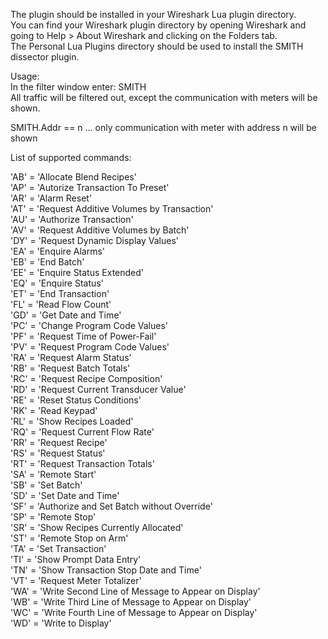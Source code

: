 The plugin should be installed in your Wireshark Lua plugin directory.  
You can find your Wireshark plugin directory by opening Wireshark and going to Help > About Wireshark and clicking on the Folders tab.  
The Personal Lua Plugins directory should be used to install the SMITH dissector plugin.

Usage:  
In the filter window enter: SMITH  
All traffic will be filtered out, except the communication with meters will be shown.  

SMITH.Addr == n  ... only communication with meter with address n will be shown  

List of supported commands:  
  
'AB' = 'Allocate Blend Recipes'  
'AP' = 'Autorize Transaction To Preset'  
'AR' = 'Alarm Reset'  
'AT' = 'Request Additive Volumes by Transaction'  
'AU' = 'Authorize Transaction'  
'AV' = 'Request Additive Volumes by Batch'  
'DY' = 'Request Dynamic Display Values'		
'EA' = 'Enquire Alarms'  
'EB' = 'End Batch'  
'EE' = 'Enquire Status Extended'  
'EQ' = 'Enquire Status'  
'ET' = 'End Transaction'  
'FL' = 'Read Flow Count'  	
'GD' = 'Get Date and Time'  
'PC' = 'Change Program Code Values'  
'PF' = 'Request Time of Power-Fail'  	
'PV' = 'Request Program Code Values'  
'RA' = 'Request Alarm Status'  
'RB' = 'Request Batch Totals'  
'RC' = 'Request Recipe Composition'  
'RD' = 'Request Current Transducer Value'  		
'RE' = 'Reset Status Conditions'  
'RK' = 'Read Keypad'  
'RL' = 'Show Recipes Loaded'  
'RQ' = 'Request Current Flow Rate'  		
'RR' = 'Request Recipe'  
'RS' = 'Request Status'  					
'RT' = 'Request Transaction Totals'  
'SA' = 'Remote Start'  
'SB' = 'Set Batch'  
'SD' = 'Set Date and Time'  
'SF' = 'Authorize and Set Batch without Override'  
'SP' = 'Remote Stop'  
'SR' = 'Show Recipes Currently Allocated'  
'ST' = 'Remote Stop on Arm'  
'TA' = 'Set Transaction'  
'TI' = 'Show Prompt Data Entry'  
'TN' = 'Show Transaction Stop Date and Time'  
'VT' = 'Request Meter Totalizer'  
'WA' = 'Write Second Line of Message to Appear on Display'  
'WB' = 'Write Third Line of Message to Appear on Display'  
'WC' = 'Write Fourth Line of Message to Appear on Display'  
'WD' = 'Write to Display'  

